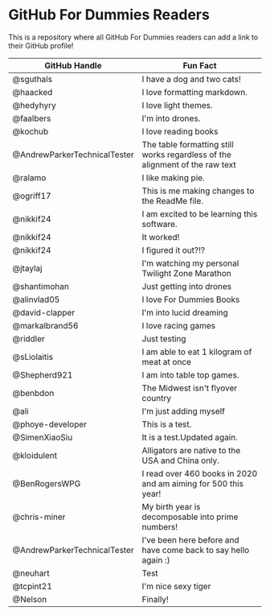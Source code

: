 # GitHub For Dummies Readers
This is a repository where all GitHub For Dummies readers can add a link to their GitHub profile!

| GitHub Handle                | Fun Fact                                                                     |
|------------------------------|------------------------------------------------------------------------------|
| @sguthals                    | I have a dog and two cats!                                                   |
| @haacked                     | I love formatting markdown.                                                  |
| @hedyhyry                    | I love light themes.                                                         |
| @faalbers                    | I'm into drones.                                                             |
| @kochub                      | I love reading books                                                         |
| @AndrewParkerTechnicalTester | The table formatting still works regardless of the alignment of the raw text |
| @ralamo                      | I like making pie.                                                           |
| @ogriff17                    | This is me making changes to the ReadMe file.                                |
| @nikkif24                    | I am excited to be learning this software.                                   |
| @nikkif24                    | It worked!                                                                   |
| @nikkif24                    | I figured it out?!?                                                          |
| @jtaylaj                     | I'm watching my personal Twilight Zone Marathon                              |
| @shantimohan                 | Just getting into drones                                                     |
| @alinvlad05                  | I love For Dummies Books                                                     |
| @david-clapper               | I'm into lucid dreaming                                                      |
| @markalbrand56               | I love racing games                                                          |
| @riddler                     | Just testing                                                                 |
| @sLiolaitis                  | I am able to eat 1 kilogram of meat at once                                  |
| @Shepherd921                 | I am into table top games.                                                   |
| @benbdon                     | The Midwest isn't flyover country                                            |
| @ali                         | I'm just adding myself                                                       |
| @phoye-developer             | This is a test.                                                              |
| @SimenXiaoSiu                | It is a test.Updated again.                                                  |
| @kloidulent                  | Alligators are native to the USA and China only.                             |
| @BenRogersWPG                | I read over 460 books in 2020 and am aiming for 500 this year!               |
| @chris-miner                 | My birth year is decomposable into prime numbers!                            |
| @AndrewParkerTechnicalTester | I've been here before and have come back to say hello again :)               |
| @neuhart                     | Test                                                                         |
| @tcpint21                    | I'm nice sexy tiger                                                          |
| @Nelson                      | Finally!                      |